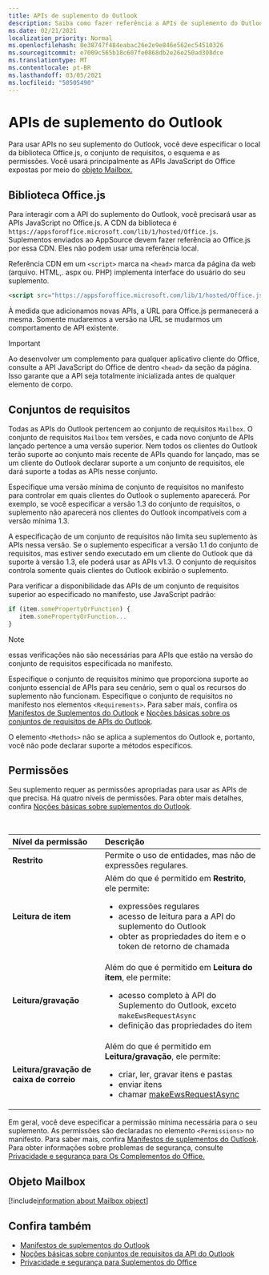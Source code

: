 ```yaml
---
title: APIs de suplemento do Outlook
description: Saiba como fazer referência a APIs de suplemento do Outlook e declarar permissões em seu suplemento do Outlook.
ms.date: 02/21/2021
localization_priority: Normal
ms.openlocfilehash: 0e38747f484eabac26e2e9e846e562ec54510326
ms.sourcegitcommit: e7009c565b18c607fe0868db2e26e250ad308dce
ms.translationtype: MT
ms.contentlocale: pt-BR
ms.lasthandoff: 03/05/2021
ms.locfileid: "50505490"
---
```

# <a name="outlook-add-in-apis"></a>APIs de suplemento do Outlook

Para usar APIs no seu suplemento do Outlook, você deve especificar o local da biblioteca Office.js, o conjunto de requisitos, o esquema e as permissões. Você usará principalmente as APIs JavaScript do Office expostas por meio do [objeto Mailbox.](#mailbox-object)

## <a name="officejs-library"></a>Biblioteca Office.js

Para interagir com a API do suplemento do Outlook, você precisará usar as APIs JavaScript no Office.js. A CDN da biblioteca é `https://appsforoffice.microsoft.com/lib/1/hosted/Office.js`. Suplementos enviados ao AppSource devem fazer referência ao Office.js por essa CDN. Eles não podem usar uma referência local.

Referência CDN em um `<script>` marca na `<head>` marca da página da web (arquivo. HTML,. aspx ou. PHP) implementa interface do usuário do seu suplemento.

```HTML
<script src="https://appsforoffice.microsoft.com/lib/1/hosted/Office.js" type="text/javascript"></script>
```
À medida que adicionamos novas APIs, a URL para Office.js permanecerá a mesma. Somente mudaremos a versão na URL se mudarmos um comportamento de API existente.

> [!IMPORTANT]
> Ao desenvolver um complemento para qualquer aplicativo cliente do Office, consulte a API JavaScript do Office de dentro `<head>` da seção da página. Isso garante que a API seja totalmente inicializada antes de qualquer elemento de corpo.

## <a name="requirement-sets"></a>Conjuntos de requisitos

Todas as APIs do Outlook pertencem ao conjunto de requisitos `Mailbox`. O conjunto de requisitos `Mailbox` tem versões, e cada novo conjunto de APIs lançado pertence a uma versão superior. Nem todos os clientes do Outlook terão suporte ao conjunto mais recente de APIs quando for lançado, mas se um cliente do Outlook declarar suporte a um conjunto de requisitos, ele dará suporte a todas as APIs nesse conjunto.

Especifique uma versão mínima de conjunto de requisitos no manifesto para controlar em quais clientes do Outlook o suplemento aparecerá. Por exemplo, se você especificar a versão 1.3 do conjunto de requisitos, o suplemento não aparecerá nos clientes do Outlook incompatíveis com a versão mínima 1.3.

A especificação de um conjunto de requisitos não limita seu suplemento às APIs nessa versão. Se o suplemento especificar a versão 1.1 do conjunto de requisitos, mas estiver sendo executado em um cliente do Outlook que dá suporte à versão 1.3, ele poderá usar as APIs v1.3. O conjunto de requisitos controla somente quais clientes do Outlook exibirão o suplemento.

Para verificar a disponibilidade das APIs de um conjunto de requisitos superior ao especificado no manifesto, use JavaScript padrão:

```js
if (item.somePropertyOrFunction) {
   item.somePropertyOrFunction...  
}
```

> [!NOTE]
> essas verificações não são necessárias para APIs que estão na versão do conjunto de requisitos especificada no manifesto.

Especifique o conjunto de requisitos mínimo que proporciona suporte ao conjunto essencial de APIs para seu cenário, sem o qual os recursos do suplemento não funcionam. Especifique o conjunto de requisitos no manifesto nos elementos `<Requirements>`. Para saber mais, confira os [Manifestos de Suplementos do Outlook](manifests.md) e [Noções básicas sobre os conjuntos de requisitos de APIs do Outlook](../reference/requirement-sets/outlook-api-requirement-sets.md).

O elemento `<Methods>` não se aplica a suplementos do Outlook e, portanto, você não pode declarar suporte a métodos específicos.

## <a name="permissions"></a>Permissões

Seu suplemento requer as permissões apropriadas para usar as APIs de que precisa. Há quatro níveis de permissões. Para obter mais detalhes, confira [Noções básicas sobre suplementos do Outlook](understanding-outlook-add-in-permissions.md).

<br/>

|Nível da permissão|Descrição|
|:-----|:-----|
| **Restrito** | Permite o uso de entidades, mas não de expressões regulares. |
| **Leitura de item** | Além do que é permitido em **Restrito**, ele permite:<ul><li>expressões regulares</li><li>acesso de leitura para a API do suplemento do Outlook</li><li>obter as propriedades do item e o token de retorno de chamada</li></ul> |
| **Leitura/gravação** | Além do que é permitido em **Leitura do item**, ele permite:<ul><li>acesso completo à API do Suplemento do Outlook, exceto `makeEwsRequestAsync`</li><li>definição das propriedades do item</li></ul> |
| **Leitura/gravação de caixa de correio** | Além do que é permitido em **Leitura/gravação**, ele permite:<ul><li>criar, ler, gravar itens e pastas</li><li>enviar itens</li><li>chamar [makeEwsRequestAsync](../reference/objectmodel/preview-requirement-set/office.context.mailbox.md#methods)</li></ul> |

Em geral, você deve especificar a permissão mínima necessária para o seu suplemento. As permissões são declaradas no elemento `<Permissions>` no manifesto. Para saber mais, confira [Manifestos de suplementos do Outlook](manifests.md). Para obter informações sobre problemas de segurança, consulte [Privacidade e segurança para Os Complementos do Office.](../concepts/privacy-and-security.md)

## <a name="mailbox-object"></a>Objeto Mailbox

[!include[information about Mailbox object](../includes/mailbox-object-desc.md)]

## <a name="see-also"></a>Confira também

- [Manifestos de suplementos do Outlook](manifests.md)
- [Noções básicas sobre conjuntos de requisitos da API do Outlook](../reference/requirement-sets/outlook-api-requirement-sets.md)
- [Privacidade e segurança para Suplementos do Office](../concepts/privacy-and-security.md)
